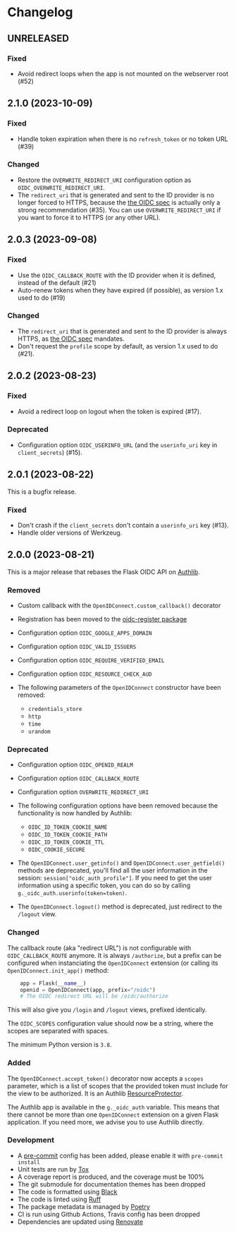 # Changelog


## UNRELEASED

### Fixed

- Avoid redirect loops when the app is not mounted on the webserver root (#52)


## 2.1.0 (2023-10-09)

### Fixed

- Handle token expiration when there is no `refresh_token` or no token URL (#39)

### Changed

- Restore the `OVERWRITE_REDIRECT_URI` configuration option as
  `OIDC_OVERWRITE_REDIRECT_URI`.
- The `redirect_uri` that is generated and sent to the ID provider is no longer
  forced to HTTPS, because the
  [the OIDC spec](https://openid.net/specs/openid-connect-core-1_0.html#AuthRequest)
  is actually only a strong recommendation (#35). You can
  use `OVERWRITE_REDIRECT_URI` if you want to force it to HTTPS (or any other
  URL).


## 2.0.3 (2023-09-08)

### Fixed

- Use the `OIDC_CALLBACK_ROUTE` with the ID provider when it is defined,
  instead of the default (#21)
- Auto-renew tokens when they have expired (if possible), as version 1.x used
  to do (#19)

### Changed

- The `redirect_uri` that is generated and sent to the ID provider is always
  HTTPS, as [the OIDC spec](https://openid.net/specs/openid-connect-core-1_0.html#AuthRequest)
  mandates.
- Don't request the `profile` scope by default, as version 1.x used to do
  (#21).


## 2.0.2 (2023-08-23)

### Fixed

- Avoid a redirect loop on logout when the token is expired (#17).


### Deprecated

- Configuration option `OIDC_USERINFO_URL` (and the `userinfo_uri` key in
  `client_secrets`) (#15).


## 2.0.1 (2023-08-22)

This is a bugfix release.

### Fixed

- Don't crash if the `client_secrets` don't contain a `userinfo_uri` key (#13).
- Handle older versions of Werkzeug.


## 2.0.0 (2023-08-21)

This is a major release that rebases the Flask OIDC API on
[Authlib](https://authlib.org/).

### Removed

- Custom callback with the `OpenIDConnect.custom_callback()` decorator
- Registration has been moved to the
  [oidc-register package](https://pypi.org/project/oidc-register/)
- Configuration option `OIDC_GOOGLE_APPS_DOMAIN`
- Configuration option `OIDC_VALID_ISSUERS`
- Configuration option `OIDC_REQUIRE_VERIFIED_EMAIL`
- Configuration option `OIDC_RESOURCE_CHECK_AUD`
- The following parameters of the `OpenIDConnect` constructor have been
  removed:

  - `credentials_store`
  - `http`
  - `time`
  - `urandom`

### Deprecated

- Configuration option `OIDC_OPENID_REALM`
- Configuration option `OIDC_CALLBACK_ROUTE`
- Configuration option `OVERWRITE_REDIRECT_URI`
- The following configuration options have been removed because the
  functionality is now handled by Authlib:

  - `OIDC_ID_TOKEN_COOKIE_NAME`
  - `OIDC_ID_TOKEN_COOKIE_PATH`
  - `OIDC_ID_TOKEN_COOKIE_TTL`
  - `OIDC_COOKIE_SECURE`

- The `OpenIDConnect.user_getinfo()` and `OpenIDConnect.user_getfield()`
  methods are deprecated, you'll find all the user information in the
  session: `session["oidc_auth_profile"]`.
  If you need to get the user information using a specific token, you can
  do so by calling `g._oidc_auth.userinfo(token=token)`.
- The `OpenIDConnect.logout()` method is deprecated, just redirect to the
  `/logout` view.

### Changed

The callback route (aka "redirect URL") is not configurable with
`OIDC_CALLBACK_ROUTE` anymore. It is always `/authorize`, but a prefix can
be configured when instanciating the `OpenIDConnect` extension (or calling
its `OpenIDConnect.init_app()` method:

```python
    app = Flask(__name__)
    openid = OpenIDConnect(app, prefix="/oidc")
    # The OIDC redirect URL will be /oidc/authorize
```

This will also give you `/login` and `/logout` views, prefixed identically.

The `OIDC_SCOPES` configuration value should now be a string, where the
scopes are separated with spaces.

The minimum Python version is `3.8`.

### Added

The `OpenIDConnect.accept_token()` decorator now accepts a `scopes` parameter,
which is a list of scopes that the provided token must include for the view to
be authorized. It is an Authlib
[ResourceProtector](https://docs.authlib.org/en/latest/flask/2/resource-server.html).

The Authlib app is available in the `g._oidc_auth` variable. This means that
there cannot be more than one `OpenIDConnect` extension on a given Flask
application. If you need more, we advise you to use Authlib directly.

### Development

- A [pre-commit](https://pre-commit.com/) config has been added, please enable
  it with `pre-commit install`
- Unit tests are run by [Tox](https://tox.readthedocs.io/)
- A coverage report is produced, and the coverage must be 100%
- The git submodule for documentation themes has been dropped
- The code is formatted using [Black](https://black.readthedocs.io/)
- The code is linted using [Ruff](https://ruff.rs)
- The package metadata is managed by [Poetry](https://python-poetry.org/)
- CI is run using Github Actions, Travis config has been dropped
- Dependencies are updated using [Renovate](https://docs.renovatebot.com/)
